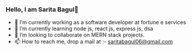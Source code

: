 ### Hello, I am Sarita Bagul👋
- 🔭 I’m currently working as a software developer at fortune e services
- 🌱 I’m currently learning node js, react js, express js, dsa
- 💞️ I’m looking to collaborate on MERN stack projects.
- 📫 How to reach me, drop a mail at :- saritabagul06@gmail.com

